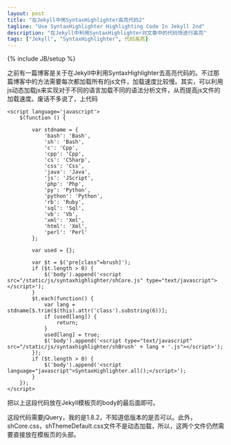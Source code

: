 ```yaml
---
layout: post
title: "在Jekyll中用SyntaxHighlighter高亮代码2"
tagline: "Use SyntaxHighlighter Highlighting Code In Jekyll 2nd"
description: "在Jekyll中利用SyntaxHighlighter对文章中的代码快进行高亮"
tags: ["Jekyll", "SyntaxHighlighter", 代码高亮]
---
```

{% include JB/setup %}

之前有一篇博客是关于在Jekyll中利用SyntaxHighlighter去高亮代码的。不过那篇博客中的方法需要每次都加载所有的js文件，加载速度比较慢。其实，可以利用js动态加载js来实现对于不同的语言加载不同的语法分析文件，从而提高js文件的加载速度。废话不多说了，上代码

    <script language='javascript'>
        $(function () {

            var stdname = {
                'bash': 'Bash',
                'sh': 'Bash',
                'c': 'Cpp',
                'cpp': 'Cpp',
                'cs': 'CSharp',
                'css': 'Css',
                'java': 'Java',
                'js': 'JScript',
                'php': 'Php',
                'py': 'Python',
                'python': 'Python',
                'rb': 'Ruby',
                'sql': 'Sql',
                'vb': 'Vb',
                'xml': 'Xml',
                'html': 'Xml',
                'perl': 'Perl'
            };

            var used = {};

            var $t = $('pre[class^=brush]');
            if ($t.length > 0) {
                $('body').append('<script src="/static/js/syntaxhighlighter/shCore.js" type="text/javascript"></script>');
            }
            $t.each(function() {
                var lang = stdname[$.trim($(this).attr('class').substring(6))];
                if (used[lang]) {
                    return;
                }
                used[lang] = true;
                $('body').append('<script type="text/javascript" src="/static/js/syntaxhighlighter/shBrush' + lang + '.js"></script>');
            });
            if ($t.length > 0) {
                $('body').append('<script language="javascript">SyntaxHighlighter.all();</script>');
            }
        });
    </script>

把以上这段代码放在Jekyll模板页的body的最后面即可。

这段代码需要jQuery，我的是1.8.2，不知道低版本的是否可以。此外，shCore.css，shThemeDefault.css文件不是动态加载，所以，这两个文件仍然需要直接放在模板页的头部。

